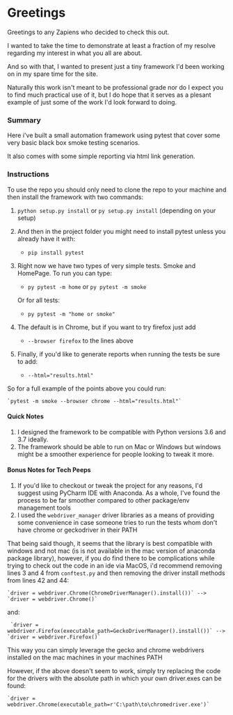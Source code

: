 # Greetings

Greetings to any Zapiens who decided to check this out.

I wanted to take the time to demonstrate at least a fraction of my resolve regarding my interest in what you all are about.

And so with that, I wanted to present just a tiny framework I'd been working on in my spare time for the site.

Naturally this work isn't meant to be professional grade nor do I expect you to find much practical use of it, but I do hope that it serves as a plesant example of just some of the work I'd look forward to doing.

### Summary

Here i've built a small automation framework using pytest that cover some very basic black box smoke testing scenarios.

It also comes with some simple reporting via html link generation.

### Instructions

To use the repo you should only need to clone the repo to your machine and then install the framework with two commands:

1. `python setup.py install` or `py setup.py install` (depending on your setup)
2.  And then in the project folder you might need to install pytest unless you already have it with: 
    - `pip install pytest`
3. Right now we have two types of very simple tests. Smoke and HomePage. To run you can type:
    - `py pytest -m home` or `py pytest -m smoke`

    Or for all tests:
    - `py pytest -m "home or smoke"`
4. The default is in Chrome, but if you want to try firefox just add 
    - `--browser firefox` to the lines above
5. Finally, if you'd like to generate reports when running the tests be sure to add:
    - `--html="results.html"`
    
So for a full example of the points above you could run: 

    `pytest -m smoke --browser chrome --html="results.html"`


#### Quick Notes
   
1. I designed the framework to be compatible with Python versions 3.6 and 3.7 ideally.
2. The framework should be able to run on Mac or Windows but windows might be a smoother experience for people looking to tweak it more.

#### Bonus Notes for Tech Peeps

1. If you'd like to checkout or tweak the project for any reasons, I'd suggest using PyCharm IDE with Anaconda. As a whole, I've found the process to be far smoother compared to other package/env management tools
2. I used the `webdriver_manager` driver libraries as a means of providing some convenience in case someone tries to run the tests whom don't have chrome or geckodriver in their PATH
 
 That being said though, it seems that the library is best compatible with windows and not mac (is is not available in the mac version of anaconda package library), however, if you do find there to be complications while trying to check out the code in an ide via MacOS, i'd recommend removing lines 3 and 4 from `conftest.py` and then removing the driver install methods from lines 42 and 44:
 
 
    `driver = webdriver.Chrome(ChromeDriverManager().install())` --> `driver = webdriver.Chrome()`

  and:
  
     `driver = webdriver.Firefox(executable_path=GeckoDriverManager().install())` --> `driver = webdriver.Firefox()`
     
  This way you can simply leverage the gecko and chrome webdrivers installed on the mac machines in your machines PATH

However, if the above doesn't seem to work, simply try replacing the code for the drivers with the absolute path in which your own driver.exes can be found:

    `driver = webdriver.Chrome(executable_path=r'C:\path\to\chromedriver.exe')`